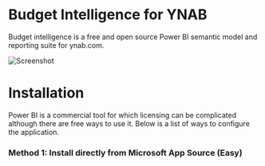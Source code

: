 # Budget Intelligence for YNAB
Budget intelligence is a free and open source Power BI semantic model and reporting suite for ynab.com.

![Screenshot](images/screenshot.png)

# Installation
Power BI is a commercial tool for which licensing can be complicated although there are free ways to use it. Below is a list of ways to configure the application.

### Method 1: Install directly from Microsoft App Source (Easy)
